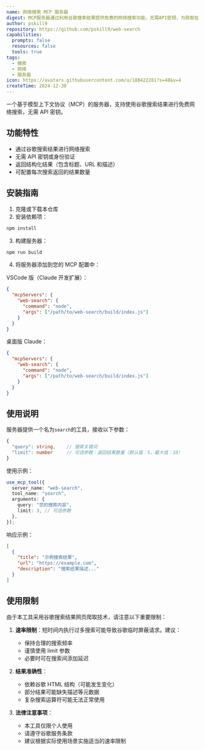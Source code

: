 ```yaml
---
name: 网络搜索 MCP 服务器
digest: MCP服务器通过利用谷歌搜索结果提供免费的网络搜索功能，无需API密钥，为获取在线信息提供了一个简单易用的解决方案。
author: pskill9
repository: https://github.com/pskill9/web-search
capabilities:
  prompts: false
  resources: false
  tools: true
tags:
  - 搜索
  - 网络
  - 服务器
icon: https://avatars.githubusercontent.com/u/188422281?s=48&v=4
createTime: 2024-12-30
---
```


一个基于模型上下文协议（MCP）的服务器，支持使用谷歌搜索结果进行免费网络搜索，无需 API 密钥。

## 功能特性

- 通过谷歌搜索结果进行网络搜索
- 无需 API 密钥或身份验证
- 返回结构化结果（包含标题、URL 和描述）
- 可配置每次搜索返回的结果数量

## 安装指南

1. 克隆或下载本仓库
2. 安装依赖项：

```bash
npm install
```

3. 构建服务器：

```bash
npm run build
```

4. 将服务器添加到您的 MCP 配置中：

VSCode 版（Claude 开发扩展）：

```json
{
  "mcpServers": {
    "web-search": {
      "command": "node",
      "args": ["/path/to/web-search/build/index.js"]
    }
  }
}
```

桌面版 Claude：

```json
{
  "mcpServers": {
    "web-search": {
      "command": "node",
      "args": ["/path/to/web-search/build/index.js"]
    }
  }
}
```

## 使用说明

服务器提供一个名为`search`的工具，接收以下参数：

```typescript
{
  "query": string,    // 搜索关键词
  "limit": number     // 可选参数：返回结果数量（默认值：5，最大值：10）
}
```

使用示例：

```typescript
use_mcp_tool({
  server_name: "web-search",
  tool_name: "search",
  arguments: {
    query: "您的搜索内容",
    limit: 3, // 可选参数
  },
});
```

响应示例：

```json
[
  {
    "title": "示例搜索结果",
    "url": "https://example.com",
    "description": "搜索结果描述..."
  }
]
```

## 使用限制

由于本工具采用谷歌搜索结果网页爬取技术，请注意以下重要限制：

1. **速率限制**：短时间内执行过多搜索可能导致谷歌临时屏蔽请求。建议：

   - 保持合理的搜索频率
   - 谨慎使用 limit 参数
   - 必要时可在搜索间添加延迟

2. **结果准确性**：

   - 依赖谷歌 HTML 结构（可能发生变化）
   - 部分结果可能缺失描述等元数据
   - 复杂搜索运算符可能无法正常使用

3. **法律注意事项**：
   - 本工具仅限个人使用
   - 请遵守谷歌服务条款
   - 建议根据实际使用场景实施适当的速率限制
